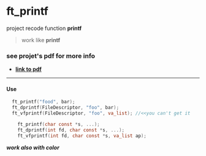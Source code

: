 # ft_printf
project recode function **printf**

>work like **printf**

### see projet's pdf for more info
* **[link to pdf](https://cdn.intra.42.fr/pdf/pdf/20/ft_printf.pdf)**

***
#### **Use**
```C
  ft_printf("food", bar);
  ft_dprintf(FileDescriptor, "foo", bar);
  ft_vfprintf(FileDescriptor, "foo", va_list); //<<you can't get it
```
```C
	ft_printf(char const *s, ...);
	ft_dprintf(int fd, char const *s, ...);
	ft_vfprintf(int fd, char const *s, va_list ap);
```
**_work also with color_**
